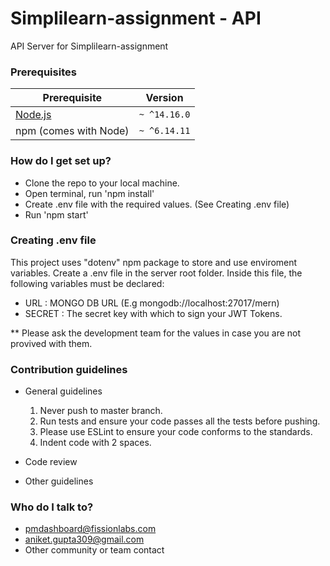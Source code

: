 # Simplilearn-assignment - API #

API Server for Simplilearn-assignment

### Prerequisites

| Prerequisite                                | Version |
| ------------------------------------------- | ------- |
| [Node.js](http://nodejs.org)                | `~ ^14.16.0`  |
| npm (comes with Node)                       | `~ ^6.14.11`  |

### How do I get set up? ###

* Clone the repo to your local machine.
* Open terminal, run 'npm install'
* Create .env file with the required values. (See Creating .env file)
* Run 'npm start'

### Creating .env file ###

This project uses "dotenv" npm package to store and use enviroment variables.
Create a .env file in the server root folder. Inside this file, the following variables must be declared:

* URL             : MONGO DB URL (E.g mongodb://localhost:27017/mern)
* SECRET          : The secret key with which to sign your JWT Tokens.

** Please ask the development team for the values in case you are not provived with them.

### Contribution guidelines ###

* General guidelines
  1. Never push to master branch.
  2. Run tests and ensure your code passes all the tests before pushing.
  3. Please use ESLint to ensure your code conforms to the standards.
  4. Indent code with 2 spaces.

* Code review
* Other guidelines

### Who do I talk to? ###

* pmdashboard@fissionlabs.com
* aniket.gupta309@gmail.com
* Other community or team contact